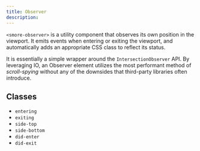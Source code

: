 ```yaml
---
title: Observer
description: 
---
```


`<smore-observer>` is a utility component that observes its own position in the viewport. It emits events when entering or exiting the viewport, and automatically adds an appropriate CSS class to reflect its status.

It is essentially a simple wrapper around the `IntersectionObserver` API. By leveraging IO, an Observer element utilizes the most performant method of *scroll-spying* without any of the downsides that third-party libraries often introduce.

## Classes
- `entering`
- `exiting`
- `side-top`
- `side-bottom`
- `did-enter`
- `did-exit`